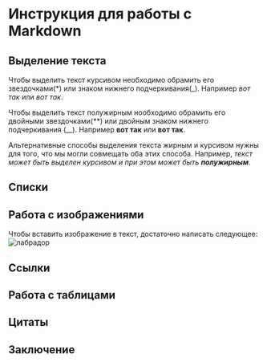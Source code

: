 # Инструкция для работы с Markdown
##  Выделение текста

Чтобы выделить текст курсивом необходимо обрамить его звездочками(*) или знаком нижнего подчеркивания(_). Например *вот так* или _вот так_. 

Чтобы выделить текст полужирным нообходимо обрамить его двойными звездочками(**) или двойным знаком нижнего подчеркивания (__). Например **вот так** или __вот так__.

Альтернативные способы выделения текста жирным и курсивом нужны для того, что мы могли совмещать оба этих способа. Например, _текст может быть выделен курсивом и при этом может быть **полужирным**_.

## Списки

## Работа с изображениями

Чтобы вставить изображение в текст, достаточно написать следующее:
![лабрадор](Labrodor.jpg.png)

## Ссылки

## Работа с таблицами

## Цитаты

## Заключение

